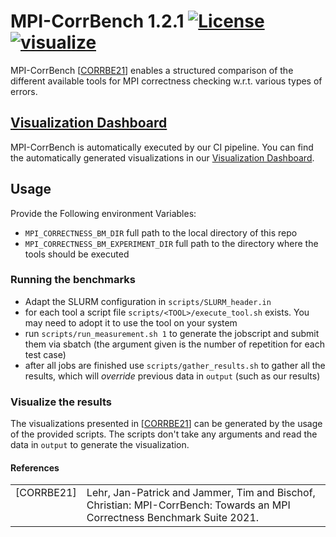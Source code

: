# MPI-CorrBench 1.2.1 [![License](https://img.shields.io/badge/License-BSD%203--Clause-blue.svg)](https://opensource.org/licenses/BSD-3-Clause) [![visualize](https://github.com/tudasc/MPI-Corrbench/actions/workflows/visualize.yml/badge.svg?branch=main)](https://github.com/tudasc/mpi-corrbench-dashboard)

MPI-CorrBench \[[CORRBE21](#ref-Corrbe21)\] enables a structured comparison of the different available tools for MPI correctness checking  w.r.t. various types of errors.

## [Visualization Dashboard](https://github.com/tudasc/mpi-corrbench-dashboard)
MPI-CorrBench is automatically executed by our CI pipeline.
You can find the automatically generated visualizations in our [Visualization Dashboard](https://github.com/tudasc/mpi-corrbench-dashboard).

## Usage
Provide the Following environment Variables:
* `MPI_CORRECTNESS_BM_DIR` full path to the local directory of this repo
* `MPI_CORRECTNESS_BM_EXPERIMENT_DIR` full path to the directory where the tools should be executed

### Running the benchmarks
* Adapt the SLURM configuration in `scripts/SLURM_header.in`
* for each tool a script file `scripts/<TOOL>/execute_tool.sh` exists. You may need to adopt it to use the tool on your system
* run `scripts/run_measurement.sh 1` to generate the jobscript and submit them via sbatch (the argument given is the number of repetition for each test case)
* after all jobs are finished use `scripts/gather_results.sh` to gather all the results, which will _override_ previous data in `output` (such as our results)

### Visualize the results
The visualizations presented in \[[CORRBE21](#ref-Corrbe21)\] can be generated by the usage of the provided scripts. The scripts don't take any arguments and read the data in `output` to generate the visualization.

#### References
<table style="border:0px">
<tr>
    <td valign="top"><a name="ref-Corrbe21"></a>[CORRBE21]</td>
    <td>Lehr, Jan-Patrick and Jammer, Tim and Bischof, Christian:
      MPI-CorrBench: Towards an MPI Correctness Benchmark Suite 2021.</td>
</tr>
